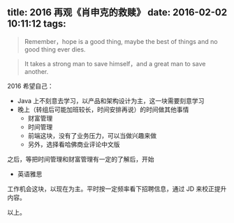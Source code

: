 title: 2016 再观《肖申克的救赎》
date: 2016-02-02 10:11:12
tags:
---

> Remember，hope is a good thing, maybe the best of things and no good thing ever dies.

> It takes a strong man to save himself，and a great man to save another.

2016 希望自己：

- Java 上不刻意去学习，以产品和架构设计为主，这一块需要刻意学习
- 晚上（转组后可能加班较长，时间安排再说）的时间做其他事情
    - 财富管理
    - 时间管理
    - 前端这块，没有了业务压力，可以当做兴趣来做
    - 另外，选择看哈佛商业评论中文版

之后，等把时间管理和财富管理有一定的了解后，开始

- 英语雅思

工作机会这块，以现在为主。平时按一定频率看下招聘信息，通过 JD 来校正提升内容。

以上。

